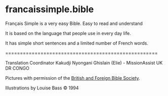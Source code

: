 # francaissimple.bible

Français Simple is a very easy Bible.
Easy to read and understand

It is based on the language that people use in every day life.

It has simple short sentences and a limited number of French words.

====================================================

Translation Coordinator Kakudji Nyongani Ghislain (Elie) - MissionAssist UK DR CONGO

Pictures with permission of the <a href="https://www.biblesociety.org.uk/">British and Foreign Bible Society</a>.

Illustrations by Louise Bass © 1994
